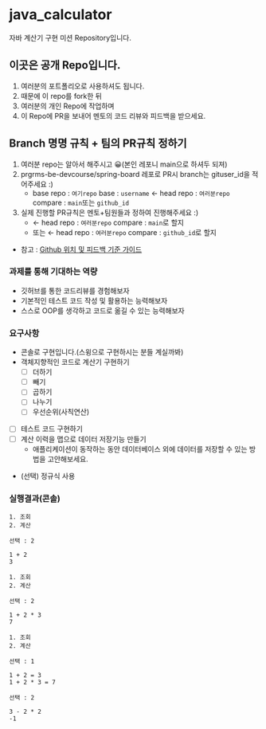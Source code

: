 # java_calculator
자바 계산기 구현 미션 Repository입니다.

## 이곳은 공개 Repo입니다.
1. 여러분의 포트폴리오로 사용하셔도 됩니다.
2. 때문에 이 repo를 fork한 뒤
3. 여러분의 개인 Repo에 작업하며 
4. 이 Repo에 PR을 보내어 멘토의 코드 리뷰와 피드백을 받으세요.

## Branch 명명 규칙 + 팀의 PR규칙 정하기
1. 여러분 repo는 알아서 해주시고 😀(본인 레포니 main으로 하셔두 되져)
2. prgrms-be-devcourse/spring-board 레포로 PR시 branch는 gituser_id을 적어주세요 :)  
    - base repo : `여기repo` base : `username` ← head repo : `여러분repo` compare : `main`또는 `github_id`
3. 실제 진행할 PR규칙은 멘토+팀원들과 정하여 진행해주세요 :) 
    - ← head repo : `여러분repo` compare : `main`로 할지
    - 또는 ← head repo : `여러분repo` compare : `github_id`로 할지
- 참고 : [Github 위치 및 피드백 기준 가이드](https://www.notion.so/backend-devcourse/Github-e1a0908a6bbf4aeaa5a62981499bb215)

### 과제를 통해 기대하는 역량

- 깃허브를 통한 코드리뷰를 경험해보자
- 기본적인 테스트 코드 작성 및 활용하는 능력해보자
- 스스로 OOP를 생각하고 코드로 옮길 수 있는 능력해보자

### 요구사항
- 콘솔로 구현입니다.(스윙으로 구현하시는 분들 계실까봐) 
- 객체지향적인 코드로 계산기 구현하기
    - [ ]  더하기
    - [ ]  빼기
    - [ ]  곱하기
    - [ ]  나누기
    - [ ]  우선순위(사칙연산)
- [ ]  테스트 코드 구현하기
- [ ]  계산 이력을 맵으로 데이터 저장기능 만들기
    - 애플리케이션이 동작하는 동안 데이터베이스 외에 데이터를 저장할 수 있는 방법을 고안해보세요.
- (선택) 정규식 사용

### 실행결과(콘솔)
```
1. 조회
2. 계산

선택 : 2

1 + 2
3

1. 조회
2. 계산

선택 : 2

1 + 2 * 3
7

1. 조회
2. 계산

선택 : 1

1 + 2 = 3
1 + 2 * 3 = 7

선택 : 2

3 - 2 * 2
-1
```

